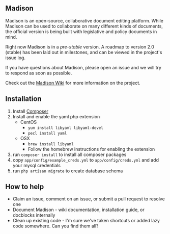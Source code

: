 ## Madison

Madison is an open-source, collaborative document editing platform.  While Madison can be used to collaborate on many different kinds of documents, the official version is being built with legislative and policy documents in mind.

Right now Madison is in a _pre-stable_ version.  A roadmap to version 2.0 (stable) has been laid out in milestones, and can be viewed in the project's issue log.

If you have questions about Madison, please open an issue and we will try to respond as soon as possible.

Check out the [Madison Wiki](https://github.com/opengovfoundation/madison/wiki) for more information on the project.

## Installation

1.  Install [Composer](http://getcomposer.org/)
1.  Install and enable the yaml php extension
	* CentOS
		* `yum install libyaml libyaml-devel`
		* `pecl install yaml`
	* OSX
		* `brew install libyaml`
		* Follow the homebrew instructions for enabling the extension
1.  run `composer install` to install all composer packages
1. 	copy `app/config/example_creds.yml` to `app/config/creds.yml` and add your mysql credentials
1.  run `php artisan migrate` to create database schema

## How to help

* Claim an issue, comment on an issue, or submit a pull request to resolve one
* Document Madison - wiki documentation, installation guide, or docblocks internally
* Clean up existing code - I'm sure we've taken shortcuts or added lazy code somewhere.  Can you find them all?